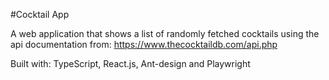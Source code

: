 #Cocktail App

A web application that shows a list of randomly fetched cocktails using the api documentation from: https://www.thecocktaildb.com/api.php

Built with: TypeScript, React.js, Ant-design and Playwright


